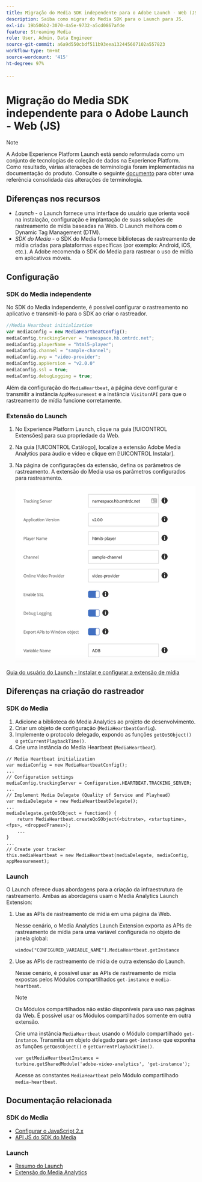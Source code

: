 ```yaml
---
title: Migração do Media SDK independente para o Adobe Launch - Web (JS)
description: Saiba como migrar do Media SDK para o Launch para JS.
exl-id: 19b506b2-3070-4a5e-9732-a5cd0867afde
feature: Streaming Media
role: User, Admin, Data Engineer
source-git-commit: a6a9d550cbdf511b93eea132445607102a557823
workflow-type: tm+mt
source-wordcount: '415'
ht-degree: 97%

---
```


# Migração do Media SDK independente para o Adobe Launch - Web (JS)

>[!NOTE]
>A Adobe Experience Platform Launch está sendo reformulada como um conjunto de tecnologias de coleção de dados na Experience Platform. Como resultado, várias alterações de terminologia foram implementadas na documentação do produto. Consulte o seguinte [documento](https://experienceleague.adobe.com/docs/experience-platform/tags/term-updates.html?lang=pt-BR) para obter uma referência consolidada das alterações de terminologia.

## Diferenças nos recursos

* *Launch* - o Launch fornece uma interface do usuário que orienta você na instalação, configuração e implantação de suas soluções de rastreamento de mídia baseadas na Web. O Launch melhora com o Dynamic Tag Management (DTM).
* *SDK do Media* - o SDK do Media fornece bibliotecas de rastreamento de mídia criadas para plataformas específicas (por exemplo: Android, iOS, etc.). A Adobe recomenda o SDK do Media para rastrear o uso de mídia em aplicativos móveis.

## Configuração

### SDK do Media independente

No SDK do Media independente, é possível configurar o rastreamento no aplicativo
e transmiti-lo para o SDK ao criar o rastreador.

```javascript
//Media Heartbeat initialization
var mediaConfig = new MediaHeartbeatConfig();
mediaConfig.trackingServer = "namespace.hb.omtrdc.net";
mediaConfig.playerName = "html5-player";
mediaConfig.channel = "sample-channel";
mediaConfig.ovp = "video-provider";
mediaConfig.appVersion = "v2.0.0"
mediaConfig.ssl = true;
mediaConfig.debugLogging = true;
```

Além da configuração do `MediaHeartbeat`, a página deve configurar e transmitir
a instância `AppMeasurement` e a instância `VisitorAPI` para que o rastreamento de mídia funcione corretamente.

### Extensão do Launch

1. No Experience Platform Launch, clique na guia [!UICONTROL Extensões] para sua
propriedade da Web.
1. Na guia [!UICONTROL Catálogo], localize a extensão Adobe Media Analytics para áudio e
vídeo e clique em [!UICONTROL Instalar].
1. Na página de configurações da extensão, defina os parâmetros de rastreamento. A extensão do Media usa os parâmetros configurados para rastreamento.

   ![](assets/launch_config_js.png)

[Guia do usuário do Launch - Instalar e configurar a extensão de mídia](https://experienceleague.adobe.com/docs/experience-platform/tags/extensions/adobe/media-analytics/overview.html?lang=pt-BR#install-and-configure-the-ma-extension)

## Diferenças na criação do rastreador

### SDK do Media

1. Adicione a biblioteca do Media Analytics ao projeto de desenvolvimento.
1. Criar um objeto de configuração (`MediaHeartbeatConfig`).
1. Implemente o protocolo delegado, expondo as funções `getQoSObject()` e `getCurrentPlaybackTime()`.
1. Crie uma instância do Media Heartbeat (`MediaHeartbeat`).

```
// Media Heartbeat initialization
var mediaConfig = new MediaHeartbeatConfig();
...
// Configuration settings
mediaConfig.trackingServer = Configuration.HEARTBEAT.TRACKING_SERVER;
...
// Implement Media Delegate (Quality of Service and Playhead)
var mediaDelegate = new MediaHeartbeatDelegate();
...
mediaDelegate.getQoSObject = function() {
    return MediaHeartbeat.createQoSObject(<bitrate>, <startuptime>, <fps>, <droppedFrames>);
    ...
}
...
// Create your tracker
this.mediaHeartbeat = new MediaHeartbeat(mediaDelegate, mediaConfig, appMeasurement);
```

### Launch

O Launch oferece duas abordagens para a criação da infraestrutura de rastreamento. Ambas as abordagens usam o Media Analytics Launch Extension:

1. Use as APIs de rastreamento de mídia em uma página da Web.

   Nesse cenário, o Media Analytics Launch Extension exporta as APIs de rastreamento de mídia para uma variável configurada no objeto de janela global:

   ```
   window["CONFIGURED_VARIABLE_NAME"].MediaHeartbeat.getInstance
   ```

1. Use as APIs de rastreamento de mídia de outra extensão do Launch.

   Nesse cenário, é possível usar as APIs de rastreamento de mídia expostas pelos Módulos compartilhados `get-instance` e `media-heartbeat`.

   >[!NOTE]
   >
   >Os Módulos compartilhados não estão disponíveis para uso nas páginas da Web. É possível usar os Módulos compartilhados somente em outra extensão.

   Crie uma instância `MediaHeartbeat` usando o Módulo compartilhado `get-instance`.
Transmita um objeto delegado para `get-instance` que exponha as funções `getQoSObject()` e `getCurrentPlaybackTime()`.

   ```
   var getMediaHeartbeatInstance =
   turbine.getSharedModule('adobe-video-analytics', 'get-instance');
   ```

   Acesse as constantes `MediaHeartbeat` pelo Módulo compartilhado `media-heartbeat`.

## Documentação relacionada

### SDK do Media

* [Configurar o JavaScript 2.x](/help/legacy/media-sdk/setup/setup-javascript/set-up-js-2.md)
* [API JS do SDK do Media](https://adobe-marketing-cloud.github.io/media-sdks/reference/javascript/MediaHeartbeat.html)

### Launch

* [Resumo do Launch](https://experienceleague.adobe.com/docs/experience-platform/tags/home.html?lang=pt-BR)
* [Extensão do Media Analytics](https://experienceleague.adobe.com/docs/experience-platform/tags/extensions/adobe/media-analytics/overview.html?lang=pt-BR)
